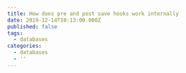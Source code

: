 ```yaml
---
title: How does pre and post save hooks work internally
date: 2019-12-14T10:13:00.000Z
published: false
tags:
  - databases
categories:
  - databases
  - ''
---
```


